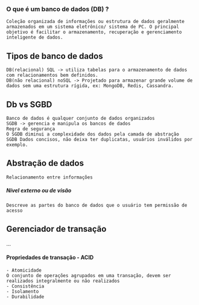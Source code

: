 
### O que é um banco de dados (DB) ?

	Coleção organizada de informações ou estrutura de dados geralmente armazenados em um sistema eletrônico/ sistema de PC. O principal objetivo é facilitar o armazenamento, recuperação e gerenciamento inteligente de dados.


## Tipos de banco de dados

	DB(relacional) SQL -> utiliza tabelas para o armazenamento de dados com relacionamentos bem definidos.
	DB(não relacional) noSQL -> Projetado para armazenar grande volume de dados sem uma estrutura rígida, ex: MongoDB, Redis, Cassandra. 

## Db vs SGBD

	Banco de dados é qualquer conjunto de dados organizados
	SGDB -> gerencia e manipula os bancos de dados
	Regra de segurança
	O SGDB diminui a complexidade dos dados pela camada de abstração
	SGDB Dados concisos, não deixa ter duplicatas, usuários inválidos por exemplo.
	
## Abstração de dados

	Relacionamento entre informações
	
##### Nível externo ou de visão

	Descreve as partes do banco de dados que o usuário tem permissão de acesso


## Gerenciador de transação

...

#### Propriedades de transação - ACID

	- Atomicidade
	O conjunto de operações agrupados em uma transação, devem ser realizados integralmente ou não realizados
	- Consistência
	- Isolamento
	- Durabilidade



